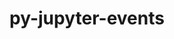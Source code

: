 ---
title: "py-jupyter-events"
layout: cache
categories: [package, develop]
meta: {"versions": ["0.6.3"], "compilers": ["gcc@=11.1.0", "gcc@=11.4.0", "gcc@=9.4.0"], "oss": ["ubuntu20.04"], "platforms": ["linux"], "targets": ["aarch64", "neoverse_v1", "ppc64le", "x86_64_v3"], "stacks": ["data-vis-sdk", "e4s", "e4s-arm", "e4s-neoverse_v1", "e4s-power", "root"], "num_specs": 34, "num_specs_by_stack": {"root": 34, "e4s-arm": 8, "e4s-neoverse_v1": 14, "e4s-power": 4, "data-vis-sdk": 4, "e4s": 4}}
spec_details: [{"hash": "hfwlxrih7oqkoc7ji6k5r3kyqipfbfwc", "compiler": "gcc@=11.4.0", "versions": ["0.6.3"], "os": "ubuntu20.04", "platform": "linux", "target": "aarch64", "variants": ["build_system=python_pip"], "stacks": ["root", "e4s-arm"], "size": "-", "tarball": "https://binaries.spack.io/develop/build_cache/linux-ubuntu20.04-aarch64/gcc-11.4.0/py-jupyter-events-0.6.3/linux-ubuntu20.04-aarch64-gcc-11.4.0-py-jupyter-events-0.6.3-hfwlxrih7oqkoc7ji6k5r3kyqipfbfwc.spack"}, {"hash": "6qhnfdjrn7kgt4jri3fvlah26hsz4rbx", "compiler": "gcc@=11.4.0", "versions": ["0.6.3"], "os": "ubuntu20.04", "platform": "linux", "target": "aarch64", "variants": ["build_system=python_pip"], "stacks": ["root", "e4s-arm"], "size": "-", "tarball": "https://binaries.spack.io/develop/build_cache/linux-ubuntu20.04-aarch64/gcc-11.4.0/py-jupyter-events-0.6.3/linux-ubuntu20.04-aarch64-gcc-11.4.0-py-jupyter-events-0.6.3-6qhnfdjrn7kgt4jri3fvlah26hsz4rbx.spack"}, {"hash": "hwrmin7gjw246knjid5diy3t3juzyemq", "compiler": "gcc@=11.4.0", "versions": ["0.6.3"], "os": "ubuntu20.04", "platform": "linux", "target": "aarch64", "variants": ["build_system=python_pip"], "stacks": ["root", "e4s-arm"], "size": "-", "tarball": "https://binaries.spack.io/develop/build_cache/linux-ubuntu20.04-aarch64/gcc-11.4.0/py-jupyter-events-0.6.3/linux-ubuntu20.04-aarch64-gcc-11.4.0-py-jupyter-events-0.6.3-hwrmin7gjw246knjid5diy3t3juzyemq.spack"}, {"hash": "nyjf5ahslnoey5chgzkirqvjkidqyk2l", "compiler": "gcc@=11.4.0", "versions": ["0.6.3"], "os": "ubuntu20.04", "platform": "linux", "target": "aarch64", "variants": ["build_system=python_pip"], "stacks": ["root", "e4s-arm"], "size": "-", "tarball": "https://binaries.spack.io/develop/build_cache/linux-ubuntu20.04-aarch64/gcc-11.4.0/py-jupyter-events-0.6.3/linux-ubuntu20.04-aarch64-gcc-11.4.0-py-jupyter-events-0.6.3-nyjf5ahslnoey5chgzkirqvjkidqyk2l.spack"}, {"hash": "4zuxuxteuot27tvudv6vndj3lbmt6onv", "compiler": "gcc@=11.4.0", "versions": ["0.6.3"], "os": "ubuntu20.04", "platform": "linux", "target": "aarch64", "variants": ["build_system=python_pip"], "stacks": ["root", "e4s-arm"], "size": "-", "tarball": "https://binaries.spack.io/develop/build_cache/linux-ubuntu20.04-aarch64/gcc-11.4.0/py-jupyter-events-0.6.3/linux-ubuntu20.04-aarch64-gcc-11.4.0-py-jupyter-events-0.6.3-4zuxuxteuot27tvudv6vndj3lbmt6onv.spack"}, {"hash": "6on5j4mszkeuinh63xzsjbglfmre2h76", "compiler": "gcc@=11.4.0", "versions": ["0.6.3"], "os": "ubuntu20.04", "platform": "linux", "target": "aarch64", "variants": ["build_system=python_pip"], "stacks": ["root", "e4s-arm"], "size": "-", "tarball": "https://binaries.spack.io/develop/build_cache/linux-ubuntu20.04-aarch64/gcc-11.4.0/py-jupyter-events-0.6.3/linux-ubuntu20.04-aarch64-gcc-11.4.0-py-jupyter-events-0.6.3-6on5j4mszkeuinh63xzsjbglfmre2h76.spack"}, {"hash": "kfiaxjfuj5v6z5vyhsheukke343bsd2s", "compiler": "gcc@=11.4.0", "versions": ["0.6.3"], "os": "ubuntu20.04", "platform": "linux", "target": "aarch64", "variants": ["build_system=python_pip"], "stacks": ["root", "e4s-arm"], "size": "-", "tarball": "https://binaries.spack.io/develop/build_cache/linux-ubuntu20.04-aarch64/gcc-11.4.0/py-jupyter-events-0.6.3/linux-ubuntu20.04-aarch64-gcc-11.4.0-py-jupyter-events-0.6.3-kfiaxjfuj5v6z5vyhsheukke343bsd2s.spack"}, {"hash": "lyqyaqg7zywbg3o57eu2tzdswndc7h5g", "compiler": "gcc@=11.4.0", "versions": ["0.6.3"], "os": "ubuntu20.04", "platform": "linux", "target": "aarch64", "variants": ["build_system=python_pip"], "stacks": ["root", "e4s-arm"], "size": "-", "tarball": "https://binaries.spack.io/develop/build_cache/linux-ubuntu20.04-aarch64/gcc-11.4.0/py-jupyter-events-0.6.3/linux-ubuntu20.04-aarch64-gcc-11.4.0-py-jupyter-events-0.6.3-lyqyaqg7zywbg3o57eu2tzdswndc7h5g.spack"}, {"hash": "jaa65vlhkficetzbaomtrsffkb5patnm", "compiler": "gcc@=11.4.0", "versions": ["0.6.3"], "os": "ubuntu20.04", "platform": "linux", "target": "neoverse_v1", "variants": ["build_system=python_pip"], "stacks": ["e4s-neoverse_v1", "root"], "size": "-", "tarball": "https://binaries.spack.io/develop/build_cache/linux-ubuntu20.04-neoverse_v1/gcc-11.4.0/py-jupyter-events-0.6.3/linux-ubuntu20.04-neoverse_v1-gcc-11.4.0-py-jupyter-events-0.6.3-jaa65vlhkficetzbaomtrsffkb5patnm.spack"}, {"hash": "n6l7fjqmd2t7uqcm4n24bief5weornvc", "compiler": "gcc@=11.4.0", "versions": ["0.6.3"], "os": "ubuntu20.04", "platform": "linux", "target": "neoverse_v1", "variants": ["build_system=python_pip"], "stacks": ["e4s-neoverse_v1", "root"], "size": "-", "tarball": "https://binaries.spack.io/develop/build_cache/linux-ubuntu20.04-neoverse_v1/gcc-11.4.0/py-jupyter-events-0.6.3/linux-ubuntu20.04-neoverse_v1-gcc-11.4.0-py-jupyter-events-0.6.3-n6l7fjqmd2t7uqcm4n24bief5weornvc.spack"}, {"hash": "7rrqfvi73hvrg2u7ighbkglda5di2ui7", "compiler": "gcc@=11.4.0", "versions": ["0.6.3"], "os": "ubuntu20.04", "platform": "linux", "target": "neoverse_v1", "variants": ["build_system=python_pip"], "stacks": ["e4s-neoverse_v1", "root"], "size": "-", "tarball": "https://binaries.spack.io/develop/build_cache/linux-ubuntu20.04-neoverse_v1/gcc-11.4.0/py-jupyter-events-0.6.3/linux-ubuntu20.04-neoverse_v1-gcc-11.4.0-py-jupyter-events-0.6.3-7rrqfvi73hvrg2u7ighbkglda5di2ui7.spack"}, {"hash": "axzhgbmg23lwflrzrufkdd23c3mxhr5x", "compiler": "gcc@=11.4.0", "versions": ["0.6.3"], "os": "ubuntu20.04", "platform": "linux", "target": "neoverse_v1", "variants": ["build_system=python_pip"], "stacks": ["e4s-neoverse_v1", "root"], "size": "-", "tarball": "https://binaries.spack.io/develop/build_cache/linux-ubuntu20.04-neoverse_v1/gcc-11.4.0/py-jupyter-events-0.6.3/linux-ubuntu20.04-neoverse_v1-gcc-11.4.0-py-jupyter-events-0.6.3-axzhgbmg23lwflrzrufkdd23c3mxhr5x.spack"}, {"hash": "mzzfpwavvgh2zj2vsoq2tl5dqjiv332n", "compiler": "gcc@=11.4.0", "versions": ["0.6.3"], "os": "ubuntu20.04", "platform": "linux", "target": "neoverse_v1", "variants": ["build_system=python_pip"], "stacks": ["e4s-neoverse_v1", "root"], "size": "-", "tarball": "https://binaries.spack.io/develop/build_cache/linux-ubuntu20.04-neoverse_v1/gcc-11.4.0/py-jupyter-events-0.6.3/linux-ubuntu20.04-neoverse_v1-gcc-11.4.0-py-jupyter-events-0.6.3-mzzfpwavvgh2zj2vsoq2tl5dqjiv332n.spack"}, {"hash": "74omgo6avzlt7ohizslw6plbo4uq6f2c", "compiler": "gcc@=11.4.0", "versions": ["0.6.3"], "os": "ubuntu20.04", "platform": "linux", "target": "neoverse_v1", "variants": ["build_system=python_pip"], "stacks": ["e4s-neoverse_v1", "root"], "size": "-", "tarball": "https://binaries.spack.io/develop/build_cache/linux-ubuntu20.04-neoverse_v1/gcc-11.4.0/py-jupyter-events-0.6.3/linux-ubuntu20.04-neoverse_v1-gcc-11.4.0-py-jupyter-events-0.6.3-74omgo6avzlt7ohizslw6plbo4uq6f2c.spack"}, {"hash": "qzhgcmoqize2s3x7odymr2fiybwcmdox", "compiler": "gcc@=11.4.0", "versions": ["0.6.3"], "os": "ubuntu20.04", "platform": "linux", "target": "neoverse_v1", "variants": ["build_system=python_pip"], "stacks": ["e4s-neoverse_v1", "root"], "size": "-", "tarball": "https://binaries.spack.io/develop/build_cache/linux-ubuntu20.04-neoverse_v1/gcc-11.4.0/py-jupyter-events-0.6.3/linux-ubuntu20.04-neoverse_v1-gcc-11.4.0-py-jupyter-events-0.6.3-qzhgcmoqize2s3x7odymr2fiybwcmdox.spack"}, {"hash": "juxye2ewleaej2ofjse7nzok47vt5ga6", "compiler": "gcc@=11.4.0", "versions": ["0.6.3"], "os": "ubuntu20.04", "platform": "linux", "target": "neoverse_v1", "variants": ["build_system=python_pip"], "stacks": ["e4s-neoverse_v1", "root"], "size": "-", "tarball": "https://binaries.spack.io/develop/build_cache/linux-ubuntu20.04-neoverse_v1/gcc-11.4.0/py-jupyter-events-0.6.3/linux-ubuntu20.04-neoverse_v1-gcc-11.4.0-py-jupyter-events-0.6.3-juxye2ewleaej2ofjse7nzok47vt5ga6.spack"}, {"hash": "a67tzgaciqx4swvr7tzskkxc2ytnq7lh", "compiler": "gcc@=11.4.0", "versions": ["0.6.3"], "os": "ubuntu20.04", "platform": "linux", "target": "neoverse_v1", "variants": ["build_system=python_pip"], "stacks": ["e4s-neoverse_v1", "root"], "size": "-", "tarball": "https://binaries.spack.io/develop/build_cache/linux-ubuntu20.04-neoverse_v1/gcc-11.4.0/py-jupyter-events-0.6.3/linux-ubuntu20.04-neoverse_v1-gcc-11.4.0-py-jupyter-events-0.6.3-a67tzgaciqx4swvr7tzskkxc2ytnq7lh.spack"}, {"hash": "cehykawymoyvnfx2u2oc3xvl6xhgwfvq", "compiler": "gcc@=11.4.0", "versions": ["0.6.3"], "os": "ubuntu20.04", "platform": "linux", "target": "neoverse_v1", "variants": ["build_system=python_pip"], "stacks": ["e4s-neoverse_v1", "root"], "size": "-", "tarball": "https://binaries.spack.io/develop/build_cache/linux-ubuntu20.04-neoverse_v1/gcc-11.4.0/py-jupyter-events-0.6.3/linux-ubuntu20.04-neoverse_v1-gcc-11.4.0-py-jupyter-events-0.6.3-cehykawymoyvnfx2u2oc3xvl6xhgwfvq.spack"}, {"hash": "eyz4jywhyz6q5324m4wt7lzpmbkhlk6q", "compiler": "gcc@=11.4.0", "versions": ["0.6.3"], "os": "ubuntu20.04", "platform": "linux", "target": "neoverse_v1", "variants": ["build_system=python_pip"], "stacks": ["e4s-neoverse_v1", "root"], "size": "-", "tarball": "https://binaries.spack.io/develop/build_cache/linux-ubuntu20.04-neoverse_v1/gcc-11.4.0/py-jupyter-events-0.6.3/linux-ubuntu20.04-neoverse_v1-gcc-11.4.0-py-jupyter-events-0.6.3-eyz4jywhyz6q5324m4wt7lzpmbkhlk6q.spack"}, {"hash": "jp4dnchi6im7taenmq5ndqord5ia26re", "compiler": "gcc@=11.4.0", "versions": ["0.6.3"], "os": "ubuntu20.04", "platform": "linux", "target": "neoverse_v1", "variants": ["build_system=python_pip"], "stacks": ["e4s-neoverse_v1", "root"], "size": "-", "tarball": "https://binaries.spack.io/develop/build_cache/linux-ubuntu20.04-neoverse_v1/gcc-11.4.0/py-jupyter-events-0.6.3/linux-ubuntu20.04-neoverse_v1-gcc-11.4.0-py-jupyter-events-0.6.3-jp4dnchi6im7taenmq5ndqord5ia26re.spack"}, {"hash": "c5xxehaua64a7zu2yw7wovidmqevrr7l", "compiler": "gcc@=11.4.0", "versions": ["0.6.3"], "os": "ubuntu20.04", "platform": "linux", "target": "neoverse_v1", "variants": ["build_system=python_pip"], "stacks": ["e4s-neoverse_v1", "root"], "size": "-", "tarball": "https://binaries.spack.io/develop/build_cache/linux-ubuntu20.04-neoverse_v1/gcc-11.4.0/py-jupyter-events-0.6.3/linux-ubuntu20.04-neoverse_v1-gcc-11.4.0-py-jupyter-events-0.6.3-c5xxehaua64a7zu2yw7wovidmqevrr7l.spack"}, {"hash": "gqd575eesnuzavvqqrjdwwawirqtyymw", "compiler": "gcc@=11.4.0", "versions": ["0.6.3"], "os": "ubuntu20.04", "platform": "linux", "target": "neoverse_v1", "variants": ["build_system=python_pip"], "stacks": ["e4s-neoverse_v1", "root"], "size": "-", "tarball": "https://binaries.spack.io/develop/build_cache/linux-ubuntu20.04-neoverse_v1/gcc-11.4.0/py-jupyter-events-0.6.3/linux-ubuntu20.04-neoverse_v1-gcc-11.4.0-py-jupyter-events-0.6.3-gqd575eesnuzavvqqrjdwwawirqtyymw.spack"}, {"hash": "fl4dae7rfdznjfaqu3q2om7tiokf4hwk", "compiler": "gcc@=9.4.0", "versions": ["0.6.3"], "os": "ubuntu20.04", "platform": "linux", "target": "ppc64le", "variants": ["build_system=python_pip"], "stacks": ["e4s-power", "root"], "size": "-", "tarball": "https://binaries.spack.io/develop/build_cache/linux-ubuntu20.04-ppc64le/gcc-9.4.0/py-jupyter-events-0.6.3/linux-ubuntu20.04-ppc64le-gcc-9.4.0-py-jupyter-events-0.6.3-fl4dae7rfdznjfaqu3q2om7tiokf4hwk.spack"}, {"hash": "4of3ifm2upzlyl2loyg3szo5scn2zt73", "compiler": "gcc@=9.4.0", "versions": ["0.6.3"], "os": "ubuntu20.04", "platform": "linux", "target": "ppc64le", "variants": ["build_system=python_pip"], "stacks": ["e4s-power", "root"], "size": "-", "tarball": "https://binaries.spack.io/develop/build_cache/linux-ubuntu20.04-ppc64le/gcc-9.4.0/py-jupyter-events-0.6.3/linux-ubuntu20.04-ppc64le-gcc-9.4.0-py-jupyter-events-0.6.3-4of3ifm2upzlyl2loyg3szo5scn2zt73.spack"}, {"hash": "ejqbbkkl7q6lt4bdklwwdmeukxskmf63", "compiler": "gcc@=9.4.0", "versions": ["0.6.3"], "os": "ubuntu20.04", "platform": "linux", "target": "ppc64le", "variants": ["build_system=python_pip"], "stacks": ["e4s-power", "root"], "size": "-", "tarball": "https://binaries.spack.io/develop/build_cache/linux-ubuntu20.04-ppc64le/gcc-9.4.0/py-jupyter-events-0.6.3/linux-ubuntu20.04-ppc64le-gcc-9.4.0-py-jupyter-events-0.6.3-ejqbbkkl7q6lt4bdklwwdmeukxskmf63.spack"}, {"hash": "htr6w27stae3e6mcsdpvb5bekljyigj7", "compiler": "gcc@=9.4.0", "versions": ["0.6.3"], "os": "ubuntu20.04", "platform": "linux", "target": "ppc64le", "variants": ["build_system=python_pip"], "stacks": ["e4s-power", "root"], "size": "-", "tarball": "https://binaries.spack.io/develop/build_cache/linux-ubuntu20.04-ppc64le/gcc-9.4.0/py-jupyter-events-0.6.3/linux-ubuntu20.04-ppc64le-gcc-9.4.0-py-jupyter-events-0.6.3-htr6w27stae3e6mcsdpvb5bekljyigj7.spack"}, {"hash": "qo45lqzfbd75v2ty4co6suxmxustn7pt", "compiler": "gcc@=11.1.0", "versions": ["0.6.3"], "os": "ubuntu20.04", "platform": "linux", "target": "x86_64_v3", "variants": ["build_system=python_pip"], "stacks": ["root", "data-vis-sdk"], "size": "-", "tarball": "https://binaries.spack.io/develop/build_cache/linux-ubuntu20.04-x86_64_v3/gcc-11.1.0/py-jupyter-events-0.6.3/linux-ubuntu20.04-x86_64_v3-gcc-11.1.0-py-jupyter-events-0.6.3-qo45lqzfbd75v2ty4co6suxmxustn7pt.spack"}, {"hash": "3d4fijemcd3koma3ajcpjtxxei2trxzv", "compiler": "gcc@=11.1.0", "versions": ["0.6.3"], "os": "ubuntu20.04", "platform": "linux", "target": "x86_64_v3", "variants": ["build_system=python_pip"], "stacks": ["root", "data-vis-sdk"], "size": "-", "tarball": "https://binaries.spack.io/develop/build_cache/linux-ubuntu20.04-x86_64_v3/gcc-11.1.0/py-jupyter-events-0.6.3/linux-ubuntu20.04-x86_64_v3-gcc-11.1.0-py-jupyter-events-0.6.3-3d4fijemcd3koma3ajcpjtxxei2trxzv.spack"}, {"hash": "nk2n7s4jwd5xjnsiikan7swv6gdbgemg", "compiler": "gcc@=11.1.0", "versions": ["0.6.3"], "os": "ubuntu20.04", "platform": "linux", "target": "x86_64_v3", "variants": ["build_system=python_pip"], "stacks": ["root", "data-vis-sdk"], "size": "-", "tarball": "https://binaries.spack.io/develop/build_cache/linux-ubuntu20.04-x86_64_v3/gcc-11.1.0/py-jupyter-events-0.6.3/linux-ubuntu20.04-x86_64_v3-gcc-11.1.0-py-jupyter-events-0.6.3-nk2n7s4jwd5xjnsiikan7swv6gdbgemg.spack"}, {"hash": "vti7bmajzp6te7si5r6mm6etfpsjivpd", "compiler": "gcc@=11.1.0", "versions": ["0.6.3"], "os": "ubuntu20.04", "platform": "linux", "target": "x86_64_v3", "variants": ["build_system=python_pip"], "stacks": ["root", "data-vis-sdk"], "size": "-", "tarball": "https://binaries.spack.io/develop/build_cache/linux-ubuntu20.04-x86_64_v3/gcc-11.1.0/py-jupyter-events-0.6.3/linux-ubuntu20.04-x86_64_v3-gcc-11.1.0-py-jupyter-events-0.6.3-vti7bmajzp6te7si5r6mm6etfpsjivpd.spack"}, {"hash": "m4foeq7tkdoh7ubv5apgbcbxpmmcvk52", "compiler": "gcc@=11.4.0", "versions": ["0.6.3"], "os": "ubuntu20.04", "platform": "linux", "target": "x86_64_v3", "variants": ["build_system=python_pip"], "stacks": ["e4s", "root"], "size": "-", "tarball": "https://binaries.spack.io/develop/build_cache/linux-ubuntu20.04-x86_64_v3/gcc-11.4.0/py-jupyter-events-0.6.3/linux-ubuntu20.04-x86_64_v3-gcc-11.4.0-py-jupyter-events-0.6.3-m4foeq7tkdoh7ubv5apgbcbxpmmcvk52.spack"}, {"hash": "kawtcq25nptu3rh65cq4gfdkf5i7hvea", "compiler": "gcc@=11.4.0", "versions": ["0.6.3"], "os": "ubuntu20.04", "platform": "linux", "target": "x86_64_v3", "variants": ["build_system=python_pip"], "stacks": ["e4s", "root"], "size": "-", "tarball": "https://binaries.spack.io/develop/build_cache/linux-ubuntu20.04-x86_64_v3/gcc-11.4.0/py-jupyter-events-0.6.3/linux-ubuntu20.04-x86_64_v3-gcc-11.4.0-py-jupyter-events-0.6.3-kawtcq25nptu3rh65cq4gfdkf5i7hvea.spack"}, {"hash": "zpc7hef4tzxkshkspfql3jvrudfunidl", "compiler": "gcc@=11.4.0", "versions": ["0.6.3"], "os": "ubuntu20.04", "platform": "linux", "target": "x86_64_v3", "variants": ["build_system=python_pip"], "stacks": ["e4s", "root"], "size": "-", "tarball": "https://binaries.spack.io/develop/build_cache/linux-ubuntu20.04-x86_64_v3/gcc-11.4.0/py-jupyter-events-0.6.3/linux-ubuntu20.04-x86_64_v3-gcc-11.4.0-py-jupyter-events-0.6.3-zpc7hef4tzxkshkspfql3jvrudfunidl.spack"}, {"hash": "quj3stt63nbekfjd4wasvimhtymdyshn", "compiler": "gcc@=11.4.0", "versions": ["0.6.3"], "os": "ubuntu20.04", "platform": "linux", "target": "x86_64_v3", "variants": ["build_system=python_pip"], "stacks": ["e4s", "root"], "size": "-", "tarball": "https://binaries.spack.io/develop/build_cache/linux-ubuntu20.04-x86_64_v3/gcc-11.4.0/py-jupyter-events-0.6.3/linux-ubuntu20.04-x86_64_v3-gcc-11.4.0-py-jupyter-events-0.6.3-quj3stt63nbekfjd4wasvimhtymdyshn.spack"}]
---